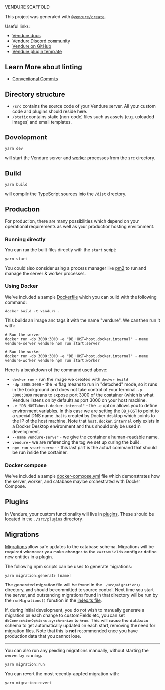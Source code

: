 VENDURE SCAFFOLD

This project was generated with [`@vendure/create`](https://github.com/vendure-ecommerce/vendure/tree/master/packages/create).

Useful links:

-   [Vendure docs](https://www.vendure.io/docs)
-   [Vendure Discord community](https://www.vendure.io/community)
-   [Vendure on GitHub](https://github.com/vendure-ecommerce/vendure)
-   [Vendure plugin template](https://github.com/vendure-ecommerce/plugin-template)

## Learn More about linting

-   [Conventional Commits](https://www.conventionalcommits.org/en/v1.0.0/)

## Directory structure

-   `/src` contains the source code of your Vendure server. All your custom code and plugins should reside here.
-   `/static` contains static (non-code) files such as assets (e.g. uploaded images) and email templates.

## Development

```
yarn dev
```

will start the Vendure server and [worker](https://www.vendure.io/docs/developer-guide/vendure-worker/) processes from
the `src` directory.

## Build

```
yarn build
```

will compile the TypeScript sources into the `/dist` directory.

## Production

For production, there are many possibilities which depend on your operational requirements as well as your production
hosting environment.

### Running directly

You can run the built files directly with the `start` script:

```
yarn start
```

You could also consider using a process manager like [pm2](https://pm2.keymetrics.io/) to run and manage
the server & worker processes.

### Using Docker

We've included a sample [Dockerfile](./Dockerfile) which you can build with the following command:

```
docker build -t vendure .
```

This builds an image and tags it with the name "vendure". We can then run it with:

```
# Run the server
docker run -dp 3000:3000 -e "DB_HOST=host.docker.internal" --name vendure-server vendure npm run start:server

# Run the worker
docker run -dp 3000:3000 -e "DB_HOST=host.docker.internal" --name vendure-worker vendure npm run start:worker
```

Here is a breakdown of the command used above:

-   `docker run` - run the image we created with `docker build`
-   `-dp 3000:3000` - the `-d` flag means to run in "detached" mode, so it runs in the background and does not take
    control of your terminal. `-p 3000:3000` means to expose port 3000 of the container (which is what Vendure listens
    on by default) as port 3000 on your host machine.
-   `-e "DB_HOST=host.docker.internal"` - the `-e` option allows you to define environment variables. In this case we
    are setting the `DB_HOST` to point to a special DNS name that is created by Docker desktop which points to the IP of
    the host machine. Note that `host.docker.internal` only exists in a Docker Desktop environment and thus should only be
    used in development.
-   `--name vendure-server` - we give the container a human-readable name.
-   `vendure` - we are referencing the tag we set up during the build.
-   `npm run start:server` - this last part is the actual command that should be run inside the container.

### Docker compose

We've included a sample [docker-compose.yml](./docker-compose.yml) file which demonstrates how the server, worker, and
database may be orchestrated with Docker Compose.

## Plugins

In Vendure, your custom functionality will live in [plugins](https://www.vendure.io/docs/plugins/).
These should be located in the `./src/plugins` directory.

## Migrations

[Migrations](https://www.vendure.io/docs/developer-guide/migrations/) allow safe updates to the database schema. Migrations
will be required whenever you make changes to the `customFields` config or define new entities in a plugin.

The following npm scripts can be used to generate migrations:

```
yarn migration:generate [name]
```

The generated migration file will be found in the `./src/migrations/` directory, and should be committed to source control.
Next time you start the server, and outstanding migrations found in that directory will be run by the `runMigrations()`
function in the [index.ts file](./src/index.ts).

If, during initial development, you do not wish to manually generate a migration on each change to customFields etc, you
can set `dbConnectionOptions.synchronize` to `true`. This will cause the database schema to get automatically updated
on each start, removing the need for migration files. Note that this is **not** recommended once you have production
data that you cannot lose.

---

You can also run any pending migrations manually, without starting the server by running:

```
yarn migration:run
```

You can revert the most recently-applied migration with:

```
yarn migration:revert
```
